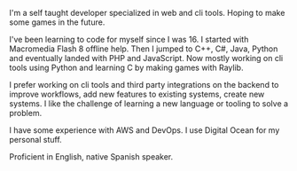 I'm a self taught developer specialized in web and cli tools. Hoping to make some games in the future.

I've been learning to code for myself since I was 16. I started with Macromedia Flash 8 offline help. Then I jumped to C++, C#, Java, Python and eventually landed with PHP and JavaScript. Now mostly working on cli tools using Python and learning C by making games with Raylib.

I prefer working on cli tools and third party integrations on the backend to improve workflows, add new features to existing systems, create new systems. I like the challenge of learning a new language or tooling to solve a problem.

I have some experience with AWS and DevOps. I use Digital Ocean for my personal stuff.

Proficient in English, native Spanish speaker.
